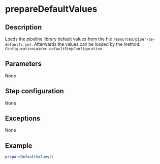 # prepareDefaultValues

## Description

Loads the pipeline library default values from the file `resources/piper-os-defaults.yml`.
Afterwards the values can be loaded by the method: `ConfigurationLoader.defaultStepConfiguration`

## Parameters

None

## Step configuration

None

## Exceptions

None

## Example

```groovy
prepareDefaultValues()
```




